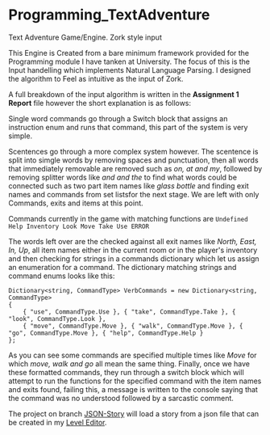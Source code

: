 # Programming_TextAdventure
Text Adventure Game/Engine. Zork style input

This Engine is Created from a bare minimum framework provided for the Programming module I have tanken at University.
The focus of this is the Input handelling which implements Natural Language Parsing.
I designed the algorithm to Feel as intuitive as the input of Zork.

A full breakdown of the input algorithm is written in the __Assignment 1 Report__ file however the short explanation is as follows:

Single word commands go through a Switch block that assigns an instruction enum and runs that command, this part of the system is very simple.

Scentences go through a more complex system however. The scentence is split into simgle words by removing spaces and punctuation, then all words that immediately removable are removed such as _on, at and my_, followed by removing splitter words like _and and the_ to find what words could be connected such as two part item names like _glass bottle_ and finding exit names and commands from set listsfor the next stage. We are left with only Commands, exits and items at this point.

Commands currently in the game with matching functions are `Undefined Help Inventory Look Move Take Use ERROR`

The words left over are the checked against all exit names like _North, East, In, Up_, all item names either in the current room or in the player's inventory and then checking for strings in a commands dictionary which let us assign an enumeration for a command. The dictionary matching strings and command enums looks like this:

```
Dictionary<string, CommandType> VerbCommands = new Dictionary<string, CommandType>
{
    { "use", CommandType.Use }, { "take", CommandType.Take }, { "look", CommandType.Look },
    { "move", CommandType.Move }, { "walk", CommandType.Move }, { "go", CommandType.Move }, { "help", CommandType.Help }
};
```

As you can see some commands are specified multiple times like _Move_ for which _move, walk and go_ all mean the same thing. Finally, once we have these formatted commands, they run through a switch block which will attempt to run the functions for the specified command with the item names and exits found, failing this,  a message is written to the console saying that the command was no understood followed by a sarcastic comment.

The project on branch [JSON-Story](https://github.com/Tezza48/Programming_TextAdventure/tree/JSON-Story) will load a story from a json file that can be created in my [Level Editor](https://github.com/Tezza48/Programming_LevelEditor).

